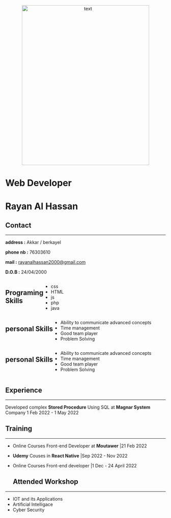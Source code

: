 <div align="center">
<img alt="text" src="" width="400" height= "500"><br>
</div>

# Web Developer #
# **Rayan Al Hassan** #


  
## Contact ##
---
**address :** Akkar / berkayel

**phone nb  :** 76303610

**mail :** rayanalhassan2000@gmail.com

**D.O.B :** 24/04/2000

</div>
 <div style="  display: flex;
  align-items: space-between">
  
## Programing <br> Skills ##
---
* css
* HTML
* js
* php
* java


</div>
 <div style="  display: flex;
  align-items: space-between">
  
## personal Skills ##
---
* Ability to communicate advanced concepts
* Time management
* Good team player
* Problem Solving

</div>
 <div style="  display: flex;
  align-items: space-between">
  
  ## personal Skills ##
---
* Ability to communicate advanced concepts
* Time management
* Good team player
* Problem Solving

</div>

  ## Experience ##
---
Developed complex **Stored Procedure**  Using SQL at **Magnar System** Company 1 Feb 2022 - 1 May 2022

  ## Training ##
---
* Online Courses Front-end Developer at **Moutawer** |21 Feb 2022 
* **Udemy** Couses in **React Native** |Sep 2022 - Nov 2022 
* Online Courses Front-end developer |1 Dec - 24 April 2022 

  ## Attended Workshop ##
---
* IOT and its Applications
* Artificial Intelligace
* Cyber Security